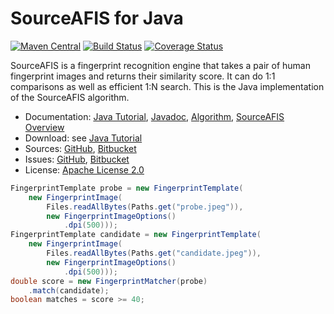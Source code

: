 # SourceAFIS for Java #

[![Maven Central](https://img.shields.io/maven-central/v/com.machinezoo.sourceafis/sourceafis)](https://search.maven.org/artifact/com.machinezoo.sourceafis/sourceafis)
[![Build Status](https://travis-ci.com/robertvazan/sourceafis-java.svg?branch=master)](https://travis-ci.com/robertvazan/sourceafis-java)
[![Coverage Status](https://codecov.io/gh/robertvazan/sourceafis-java/branch/master/graph/badge.svg)](https://codecov.io/gh/robertvazan/sourceafis-java)

SourceAFIS is a fingerprint recognition engine that takes a pair of human fingerprint images and returns their similarity score.
It can do 1:1 comparisons as well as efficient 1:N search. This is the Java implementation of the SourceAFIS algorithm.

* Documentation: [Java Tutorial](https://sourceafis.machinezoo.com/java), [Javadoc](https://sourceafis.machinezoo.com/javadoc/com/machinezoo/sourceafis/package-summary.html), [Algorithm](https://sourceafis.machinezoo.com/algorithm), [SourceAFIS Overview](https://sourceafis.machinezoo.com/)
* Download: see [Java Tutorial](https://sourceafis.machinezoo.com/java)
* Sources: [GitHub](https://github.com/robertvazan/sourceafis-java), [Bitbucket](https://bitbucket.org/robertvazan/sourceafis-java)
* Issues: [GitHub](https://github.com/robertvazan/sourceafis-java/issues), [Bitbucket](https://bitbucket.org/robertvazan/sourceafis-java/issues)
* License: [Apache License 2.0](LICENSE)

```java
FingerprintTemplate probe = new FingerprintTemplate(
	new FingerprintImage(
		Files.readAllBytes(Paths.get("probe.jpeg")),
		new FingerprintImageOptions()
			.dpi(500)));
FingerprintTemplate candidate = new FingerprintTemplate(
	new FingerprintImage(
		Files.readAllBytes(Paths.get("candidate.jpeg")),
		new FingerprintImageOptions()
			.dpi(500)));
double score = new FingerprintMatcher(probe)
	.match(candidate);
boolean matches = score >= 40;
```
